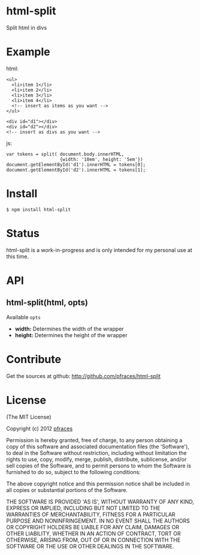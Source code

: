 # html-split

Split html in divs

# Example

html:

    <ul>
      <li>item 1</li>
      <li>item 2</li>
      <li>item 3</li>
      <li>item 4</li>
      <!-- insert as items as you want -->
    </ul>

    <div id="d1"></div>
    <div id="d2"></div>
    <!-- insert as divs as you want -->

js:

    var tokens = split( document.body.innerHTML,
                        {width: '10em', height: '5em'})
    document.getElementById('d1').innerHTML = tokens[0];
    document.getElementById('d2').innerHTML = tokens[1];

# Install

    $ npm install html-split

# Status

html-split is a work-in-progress and is only intended for my personal use at
this time. 

# API

## html-split(html, opts)

Available `opts`

*   **width:** Determines the width of the wrapper
*   **height:** Determines the height of the wrapper

# Contribute

Get the sources at github: http://github.com/pfraces/html-split

# License

(The MIT License)

Copyright (c) 2012 [pfraces](http://github.com/pfraces)

Permission is hereby granted, free of charge, to any person obtaining a copy of
this software and associated documentation files (the 'Software'), to deal in
the Software without restriction, including without limitation the rights to
use, copy, modify, merge, publish, distribute, sublicense, and/or sell copies
of the Software, and to permit persons to whom the Software is furnished to do
so, subject to the following conditions:

The above copyright notice and this permission notice shall be included in all
copies or substantial portions of the Software.

THE SOFTWARE IS PROVIDED 'AS IS', WITHOUT WARRANTY OF ANY KIND, EXPRESS OR
IMPLIED, INCLUDING BUT NOT LIMITED TO THE WARRANTIES OF MERCHANTABILITY,
FITNESS FOR A PARTICULAR PURPOSE AND NONINFRINGEMENT. IN NO EVENT SHALL THE
AUTHORS OR COPYRIGHT HOLDERS BE LIABLE FOR ANY CLAIM, DAMAGES OR OTHER
LIABILITY, WHETHER IN AN ACTION OF CONTRACT, TORT OR OTHERWISE, ARISING FROM,
OUT OF OR IN CONNECTION WITH THE SOFTWARE OR THE USE OR OTHER DEALINGS IN THE
SOFTWARE.
